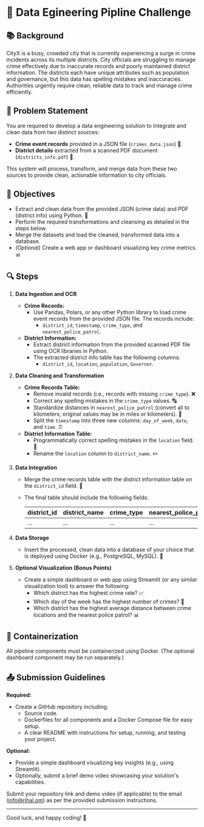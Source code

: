 # 🚨 Data Egineering Pipline Challenge

## 📚 Background

CityX is a busy, crowded city that is currently experiencing a surge in crime incidents across its multiple districts. City officials are struggling to manage crime effectively due to inaccurate records and poorly maintained district information. The districts each have unique attributes such as population and governance, but this data has spelling mistakes and inaccuracies. Authorities urgently require clean, reliable data to track and manage crime efficiently.

## 📝 Problem Statement

You are required to develop a data engineering solution to integrate and clean data from two distinct sources:
- **Crime event records** provided in a JSON file (`crimes_data.json`) 📄.
- **District details** extracted from a scanned PDF document (`districts_info.pdf`) 📑.

This system will process, transform, and merge data from these two sources to provide clean, actionable information to city officials.

## 🎯 Objectives

- Extract and clean data from the provided JSON (crime data) and PDF (district info) using Python. 🐍
- Perform the required transformations and cleansing as detailed in the steps below.
- Merge the datasets and load the cleaned, transformed data into a database.
- *(Optional)* Create a web app or dashboard visualizing key crime metrics. 📊

## 🔍 Steps

1. **Data Ingestion and OCR**  
   - **Crime Records:**  
     - Use Pandas, Polars, or any other Python library to load crime event records from the provided JSON file. The records include:
       - `district_id`, `timestamp`, `crime_type`, and `nearest_police_patrol`.  
   - **District Information:**  
     - Extract district information from the provided scanned PDF file using OCR libraries in Python.  
     - The extracted district info table has the following columns:
       - `district_id`, `location`, `population`, `Governor`.

2. **Data Cleaning and Transformation**  
   - **Crime Records Table:**  
     - Remove invalid records (i.e., records with missing `crime_type`). ❌  
     - Correct any spelling mistakes in the `crime_type` values. 🔠  
     - Standardize distances in `nearest_police_patrol` (convert all to kilometers; original values may be in miles or kilometers). 📏  
     - Split the `timestamp` into three new columns: `day_of_week`, `date`, and `time`. ⏰  
   - **District Information Table:**  
     - Programmatically correct spelling mistakes in the `location` field. 📝  
     - Rename the `location` column to `district_name`. ✏️

3. **Data Integration**  
   - Merge the crime records table with the district information table on the `district_id` field. 🔗  
   - The final table should include the following fields:

     | district_id | district_name | crime_type | nearest_police_patrol | population | governor | day_of_week | date       | time     |
     |-------------|---------------|------------|-----------------------|------------|----------|-------------|------------|----------|
     | ...         | ...           | ...        | ...                   | ...        | ...      | ...         | ...        | ...      |

4. **Data Storage**  
   - Insert the processed, clean data into a database of your choice that is deployed using Docker (e.g., PostgreSQL, MySQL). 🐳

5. **Optional Visualization (Bonus Points)**  
   - Create a simple dashboard or web app using Streamlit (or any similar visualization tool) to answer the following:
     - Which district has the highest crime rate? 📈  
     - Which day of the week has the highest number of crimes? 📅  
     - Which district has the highest average distance between crime locations and the nearest police patrol? 📊

## 🐳 Containerization

All pipeline components must be containerized using Docker. (The optional dashboard component may be run separately.)

## 📤 Submission Guidelines

**Required:**
- Create a GitHub repository including:
  - Source code.
  - Dockerfiles for all components and a Docker Compose file for easy setup.
  - A clear README with instructions for setup, running, and testing your project.

**Optional:**
- Provide a simple dashboard visualizing key insights (e.g., using Streamlit).
- Optionally, submit a brief demo video showcasing your solution's capabilities.

Submit your repository link and demo video (if applicable) to the email (info@rihal.om) as per the provided submission instructions.

---

Good luck, and happy coding! 🚀
